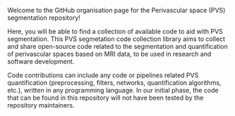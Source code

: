 Welcome to the GitHub organisation page for the Perivascular space (PVS) segmentation repository!

Here, you will be able to find a collection of available code to aid with PVS segmentation. This PVS segmetation code collection library aims to collect and share open-source code related to the segmentation and quantification of perivascular spaces based on MRI data, to be used in research and software development.

Code contributions can include any code or pipelines related PVS quantification (preprocessing, filters, networks, quantification algorithms, etc.), written in any programming language. In our initial phase, the code that can be found in this repository will not have been tested by the repository maintainers.
